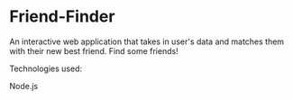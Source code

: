 # Friend-Finder

An interactive web application that takes in user's data and matches them with their new best friend. Find some friends!

Technologies used:

Node.js 
